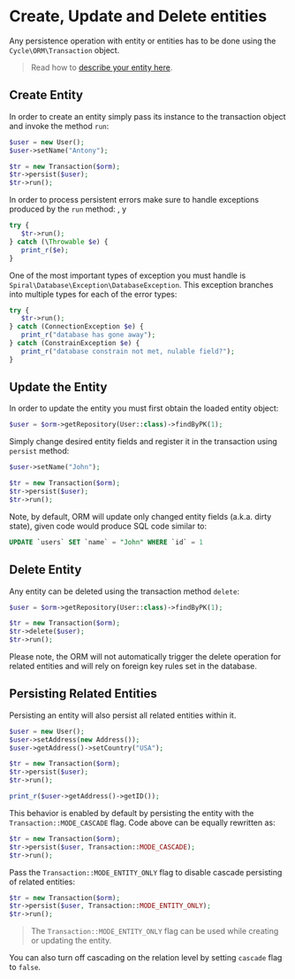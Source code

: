 # Create, Update and Delete entities
Any persistence operation with entity or entities has to be done using the `Cycle\ORM\Transaction` object.

> Read how to [describe your entity here](/annotated/entity.md).

## Create Entity
In order to create an entity simply pass its instance to the transaction object and invoke the method `run`:

```php
$user = new User();
$user->setName("Antony");

$tr = new Transaction($orm);
$tr->persist($user);
$tr->run();
```

In order to process persistent errors make sure to handle exceptions produced by the `run` method:
, y
```php
try {
   $tr->run();
} catch (\Throwable $e) {
   print_r($e);
}
```

One of the most important types of exception you must handle is `Spiral\Database\Exception\DatabaseException`. This exception branches
into multiple types for each of the error types:

```php
try {
   $tr->run();
} catch (ConnectionException $e) {
   print_r("database has gone away");
} catch (ConstrainException $e) {
   print_r("database constrain not met, nulable field?");
}
```

## Update the Entity
In order to update the entity you must first obtain the loaded entity object:

```php
$user = $orm->getRepository(User::class)->findByPK(1);
```

Simply change desired entity fields and register it in the transaction using `persist` method:

```php
$user->setName("John");

$tr = new Transaction($orm);
$tr->persist($user);
$tr->run();
```

Note, by default, ORM will update only changed entity fields (a.k.a. dirty state), given code would produce
SQL code similar to:

```sql
UPDATE `users` SET `name` = "John" WHERE `id` = 1
```

## Delete Entity
Any entity can be deleted using the transaction method `delete`:

```php
$user = $orm->getRepository(User::class)->findByPK(1);

$tr = new Transaction($orm);
$tr->delete($user);
$tr->run();
```

Please note, the ORM will not automatically trigger the delete operation for related entities and will rely on foreign key rules set in the database.

## Persisting Related Entities
Persisting an entity will also persist all related entities within it.

```php
$user = new User();
$user->setAddress(new Address());
$user->getAddress()->setCountry("USA");

$tr = new Transaction($orm);
$tr->persist($user);
$tr->run();

print_r($user->getAddress()->getID());
```

This behavior is enabled by default by persisting the entity with the `Transaction::MODE_CASCADE` flag.
Code above can be equally rewritten as:

```php
$tr = new Transaction($orm);
$tr->persist($user, Transaction::MODE_CASCADE);
$tr->run();
```

Pass the `Transaction::MODE_ENTITY_ONLY` flag to disable cascade persisting of related entities:

```php
$tr = new Transaction($orm);
$tr->persist($user, Transaction::MODE_ENTITY_ONLY);
$tr->run();
```

> The `Transaction::MODE_ENTITY_ONLY` flag can be used while creating or updating the entity.

You can also turn off cascading on the relation level by setting `cascade` flag to `false`.

